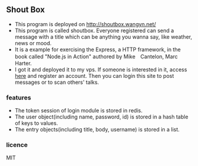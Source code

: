 ## Shout Box
- This program is deployed on http://shoutbox.wangyn.net/
- This program is called shoutbox. Everyone registered can send a message with a title which can be anything you wanna say, like weather, news or mood.
- It is a example for exercising the Express, a HTTP framework, in the book called "Node.js in Action" authored by Mike　Cantelon, Marc Harter.
- I got it and deployed it to my vps. If someone is interested in it, access [here](http://shoutbox.wangyn.net/) and register an account. Then you can login this site to post messages or to scan others' talks.
  
### features
- The token session of login module is stored in redis.
- The user object(including name, password, id) is stored in a hash table of keys to values.
- The entry objects(including title, body, username) is stored in a list.

### licence
MIT